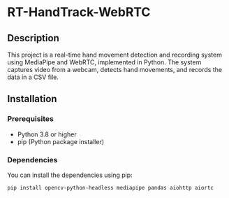 # RT-HandTrack-WebRTC

## Description
This project is a real-time hand movement detection and recording system using MediaPipe and WebRTC, implemented in Python. The system captures video from a webcam, detects hand movements, and records the data in a CSV file.

## Installation

### Prerequisites
- Python 3.8 or higher
- pip (Python package installer)

### Dependencies
You can install the dependencies using pip:

```bash
pip install opencv-python-headless mediapipe pandas aiohttp aiortc
